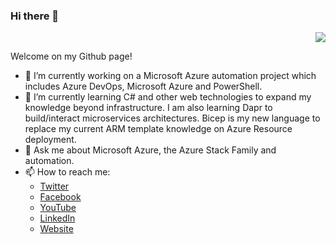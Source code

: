 ### Hi there 👋

<p align='right'><img src="https://visitor-badge.glitch.me/badge?page_id=markscholman.visitor-badge"></p>

Welcome on my Github page!

- 🔭 I’m currently working on a Microsoft Azure automation project which includes Azure DevOps, Microsoft Azure and PowerShell.
- 🌱 I’m currently learning C# and other web technologies to expand my knowledge beyond infrastructure. I am also learning Dapr to build/interact microservices architectures. Bicep is my new language to replace my current ARM template knowledge on Azure Resource deployment.
- 💬 Ask me about Microsoft Azure, the Azure Stack Family and automation.
- 📫 How to reach me: 
  - [Twitter](https://twitter.com/markscholman)
  - [Facebook](https://facebook.com/markscholman)
  - [YouTube](https://www.youtube.com/c/markscholman)
  - [LinkedIn](https://www.linkedin.com/in/markscholman)
  - [Website](https://markscholman.com)
